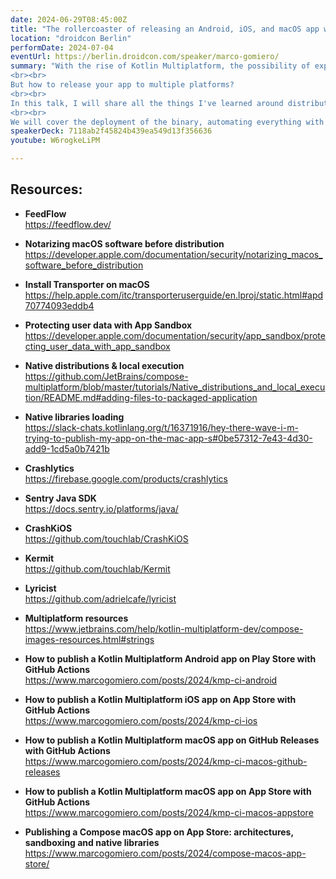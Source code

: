 ```yaml
---
date: 2024-06-29T08:45:00Z
title: "The rollercoaster of releasing an Android, iOS, and macOS app with Kotlin Multiplatform"
location: "droidcon Berlin"
performDate: 2024-07-04
eventUrl: https://berlin.droidcon.com/speaker/marco-gomiero/
summary: "With the rise of Kotlin Multiplatform, the possibility of expanding to multiple platforms has increased, especially for Android Developers. It's easier than before to build for other platforms.
<br><br>
But how to release your app to multiple platforms?
<br><br>
In this talk, I will share all the things I've learned around distributing FeedFlow, an Android, iOS, and macOS app built with Kotlin Multiplatform, coming from an Android development background.
<br><br>
We will cover the deployment of the binary, automating everything with CI, crash reporting, logging, internationalization, and all you need to know to successfully distribute your KMP app."
speakerDeck: 7118ab2f45824b439ea549d13f356636
youtube: W6rogkeLiPM

---
```


## Resources: 

- **FeedFlow**\
    https://feedflow.dev/

- **Notarizing macOS software before distribution**\
    https://developer.apple.com/documentation/security/notarizing_macos_software_before_distribution  

- **Install Transporter on macOS**\
    https://help.apple.com/itc/transporteruserguide/en.lproj/static.html#apd70774093eddb4

- **Protecting user data with App Sandbox**\
    https://developer.apple.com/documentation/security/app_sandbox/protecting_user_data_with_app_sandbox

- **Native distributions & local execution**\
    https://github.com/JetBrains/compose-multiplatform/blob/master/tutorials/Native_distributions_and_local_execution/README.md#adding-files-to-packaged-application

- **Native libraries loading**\
    https://slack-chats.kotlinlang.org/t/16371916/hey-there-wave-i-m-trying-to-publish-my-app-on-the-mac-app-s#0be57312-7e43-4d30-add9-1cd5a0b7421b

- **Crashlytics**\
    https://firebase.google.com/products/crashlytics

- **Sentry Java SDK**\
    https://docs.sentry.io/platforms/java/  

- **CrashKiOS**\
    https://github.com/touchlab/CrashKiOS

- **Kermit**\
    https://github.com/touchlab/Kermit

- **Lyricist**\
    https://github.com/adrielcafe/lyricist

- **Multiplatform resources**\
    https://www.jetbrains.com/help/kotlin-multiplatform-dev/compose-images-resources.html#strings

- **How to publish a Kotlin Multiplatform Android app on Play Store with GitHub Actions**\
    https://www.marcogomiero.com/posts/2024/kmp-ci-android

- **How to publish a Kotlin Multiplatform iOS app on App Store with GitHub Actions**\
    https://www.marcogomiero.com/posts/2024/kmp-ci-ios

- **How to publish a Kotlin Multiplatform macOS app on GitHub Releases with GitHub Actions**\
    https://www.marcogomiero.com/posts/2024/kmp-ci-macos-github-releases

- **How to publish a Kotlin Multiplatform macOS app on App Store with GitHub Actions**\
    https://www.marcogomiero.com/posts/2024/kmp-ci-macos-appstore

- **Publishing a Compose macOS app on App Store: architectures, sandboxing and native libraries**\
    https://www.marcogomiero.com/posts/2024/compose-macos-app-store/
